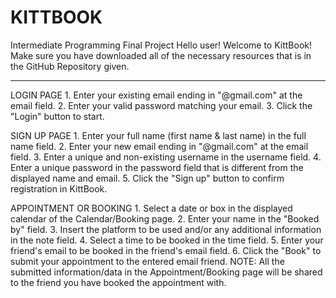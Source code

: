 # KITTBOOK
Intermediate Programming Final Project
Hello user! Welcome to KittBook! Make sure you have downloaded all of the necessary resources that is in the GitHub Repository given.
__________________________________________________________________________________

LOGIN PAGE
	1. Enter your existing email ending in "@gmail.com" at the email field.
	2. Enter your valid password matching your email.
	3. Click the "Login" button to start.

SIGN UP PAGE 
	1. Enter your full name (first name & last name) in the full name field.
	2. Enter your new email ending in "@gmail.com" at the email field.
	3. Enter a unique and non-existing username in the username field.
	4. Enter a unique password in the password field that is different from the displayed name and email.
	5. Click the "Sign up" button to confirm registration in KittBook.

APPOINTMENT OR BOOKING
	1. Select a date or box in the displayed calendar of the Calendar/Booking page.
	2. Enter your name in the "Booked by" field.
	3. Insert the platform to be used and/or any additional information in the note field.
	4. Select a time to be booked in the time field.
	5. Enter your friend's email to be booked in the friend's email field.
	6. Click the "Book" to submit your appointment to the entered email friend.
		NOTE: All the submitted information/data in the Appointment/Booking page will be shared to the friend you have booked the appointment with.
	
